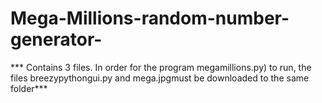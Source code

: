 # Mega-Millions-random-number-generator-
*** Contains 3 files. In order for the program megamillions.py) to run, the files breezypythongui.py and mega.jpgmust be downloaded to the same folder***
